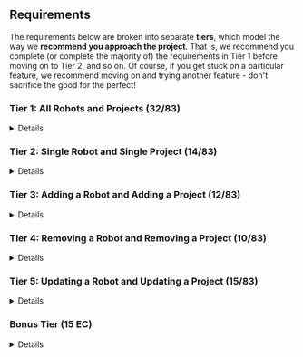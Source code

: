 ## Requirements

The requirements below are broken into separate **tiers**, which model the way we **recommend you approach the project**. That is, we recommend you complete (or complete the majority of) the requirements in Tier 1 before moving on to Tier 2, and so on. Of course, if you get stuck on a particular feature, we recommend moving on and trying another feature - don't sacrifice the good for the perfect!

### Tier 1: All Robots and Projects (32/83)

<details>

#### Frontend

- [x] Write a component to display a list of all robots (at least their names and imageUrls)
- [X] Write a component to display a list of all projects (at least their titles and deadlines)
- [X] Write a robots sub-reducer to manage robots in your Redux store
- [X] Write a projects sub-reducer to manage projects in your Redux store
- [X] Display the AllRobots component when the url matches `/robots`
- [X] Display the AllProjects component when the url matches `/projects`
- [X] Add links to the navbar that can be used to navigate to the all-projects view and the all-robots view

#### Backend

- [X] Write a route to serve up all robots
- [X] Write a route to serve up all projects

- [X] Write a `robots` model with the following information:
  - [X] name - not empty or null
  - [X] fuelType - can be one of gas, diesel, or electric (defaults to electric)
  - [X] fuelLevel - can be a decimal value between 0 and 100 (defaults to 100)
  - [X] imageUrl - with a default value
- [X] Write a `projects` model with the following information:
  - [X] title - not empty or null
  - [X] deadline - a date
  - [X] priority - an integer between 1 and 10
  - [X] completed - boolean value, defaults to false
  - [X] description - extremely large text
- [ ] Robots may be associated with many projects. Likewise, projects may be associated with many robots.

#### Seed
- [X] Running the seed file creates projects and robots for demonstration purposes

#### Testing

- [X] React (AllRobots): renders "No Robots" if passed no robots
- [X] React (AllProjects): renders "No Projects" if passed no projects
- [X] Redux (robots): returns the initial state by default
- [x] Redux (projects): returns the initial state by default
- [X] Sequelize (Robot): name must not be null or empty
- [X] Sequelize (Project): deadline must be a valid date
- [X] Navigation: navbar to navigate to home, robots
- [X] Navigation: navbar to navigate to projects
- [X] Seed File: creates at least one robot that has several projects
- [X] Seed File: creates at least one project that has several robots

Congrats! You have completed your first vertical slice! Make sure to `commit -m "Feature: Get all robots and projects"` before moving on (see RUBRIC.md - points are awarded/deducted for a proper git workflow)!

</details>

### Tier 2: Single Robot and Single Project (14/83)

<details>

#### Frontend

- [X] Write a component to display a single robot with the following information:
  - [X] The robot's name, image, fuelType, fuelLevel
  - [X] The names of all their assigned projects (or a helpful message if they don't have any)
- [X] Display the appropriate robot when the url matches `/robots/:robotId`
- [X] Clicking on a robot from the all-robots view should navigate to show that robot in the single-robot view

- [X] Write a component to display a single project with the following information:
  - [X] The project's title, deadline, priority, description
  - [X] A list of the names of all robots in that project (or a helpful message if it doesn't have any robots)
- [X] Display the appropriate project's info when the url matches `/projects/:projectId`
- [X] Clicking on a project from the all-projects view should navigate to show that project in the single-project view

- [X] Clicking on the name of a robot in the single-project view should navigate to show that robot in the single-robot view
- [X] Clicking on the name of a project in the single-robot view should navigate to show that project in the single-project view

#### Backend

- [X] Write a route to serve up a single robot (based on their id), _including that robot's projects_
- [X] Write a route to serve up a single project (based on its id), _including that projects' robots_

Congrats! You have completed your second vertical slice! Make sure to `commit -m "Feature: Get Single Project and Robot"` before moving on (see RUBRIC.md - points are awarded/deducted for a proper git workflow)!

</details>

### Tier 3: Adding a Robot and Adding a Project (12/83)

<details>

#### Frontend

- [ ] Write a component to display a form for adding a new robot that contains _at least_ an input for name
- [ ] Display this component EITHER as part of the all-robots view, or as its own view
- [ ] Submitting the form with valid data should:
  - [ ] Make an AJAX request that causes the new robot to be persisted in the database
  - [ ] Add the new robot to the list of robots without needing to refresh the page

- [ ] Write a component to display a form for adding a new project that contains _at least_ an input for title
- [ ] Display this component EITHER as part of the all-projects view, or as its own view (your choice)
- [ ] Submitting the form with valid data should:
  - [ ] Make an AJAX request that causes the new project to be saved to the database
  - [ ] Add the new project to the list of projects without needing to refresh the page

#### Backend

- [X] Write a route to add a new robot
- [ ] Write a route to add a new project

Congrats! You have completed your third vertical slice! Make sure to `commit -m "Feature: Add Robot and Project"` before moving on (see RUBRIC.md - points are awarded/deducted for a proper git workflow)!

</details>

### Tier 4: Removing a Robot and Removing a Project (10/83)

<details>

#### Frontend

- [ ] In the all-robots view, include an `X` button next to each robot
- [ ] Clicking the `X` button should:
  - [ ] Make an AJAX request that causes that robot to be removed from database
  - [ ] Remove the robot from the list of robots without needing to refresh the page

- [ ] In the all-projects view, include an `X` button next to each project
- [ ] Clicking the `X` button should:
  - [ ] Make an AJAX request that causes that project to be removed from database
  - [ ] Remove the project from the list of projects without needing to refresh the page

#### Backend

- [ ] Write a route to remove a robot (based on its id)
- [ ] Write a route to remove a project (based on its id)

Congrats! You have completed your fourth vertical slice! Make sure to `commit -m "Feature: Remove Robot and Project"` before moving on (see RUBRIC.md - points are awarded/deducted for a proper git workflow)!

</details>

### Tier 5: Updating a Robot and Updating a Project (15/83)

<details>

#### Frontend

- [ ] Write a component to display a form updating _at least_ a robot's name and fuelLevel
- [ ] Display this component EITHER as part of the single-robot view, or as its own view
- [ ] Submitting the form with valid data should:
  - [ ] Make an AJAX request that causes that robot to be updated in the database
  - [ ] Update the robot in the current view without needing to refresh the page
- [ ] In the single-robot view, display an `Unassign` button next to each of its projects, which unassigns it from that project (in the database as well as this view)

- [ ] Write a component to display a form updating _at least_ a project's title and completion status
- [ ] Display this component EITHER as part of the single-project view, or as its own view
- [ ] Submitting the form with valid data should:
  - [ ] Make an AJAX request that causes that project to be updated in the database
  - [ ] Update the project in the current view without needing to refresh the page
- [ ] In the single-project view, display an `Unassign` button next to each robot assigned to it, which unassigns that robot (in the database as well as this view)
- [ ] In the single-project view, display a `Complete` button, which marks the project as completed (in the database as well as this view)

#### Backend

- [ ] Write a route to update an existing project
- [ ] Write a route to update an existing robot

</details>

### Bonus Tier (15 EC)

<details>

- [ ] Finishing Touches
  - [ ] If a user attempts to add a new robot or project without a required field, a helpful message should be displayed
  - [ ] If a user attempts to access a page that doesn't exist (ex. `/potato`), a helpful "not found" message should be displayed
  - [ ] If a user attempts to view a robot/project that doesn't exist, a helpful message should be displayed
  - [ ] Whenever a component needs to wait for data to load from the server, a "loading" message should be displayed until the data is available
  - [ ] Overall, the app is spectacularly styled and visually stunning
- [ ] Ordering
  - [ ] Create option for projects to be ordered based on priority on all-projects view
  - [ ] Create option for projects to be ordered based on deadline on all-projects view
  - [ ] Create option for robots to be ordered based on fuel level on all-robots view
- [ ] Filtering
  - [ ] Create filters on all-projects view so that projects can be filtered based completion status and priority (allow multiple filters to be applied)
  - [ ] Create a filter on all-robots view to only show projects without assigned robots and vice versa
  - [ ] Create filters on all-robots view so that robots can be filtered based on fuel type and fuel level (allow multiple filters to be applied)
  - [ ] Create a filter on all-robots view to only show robots without assigned projects and vice versa

</details>
